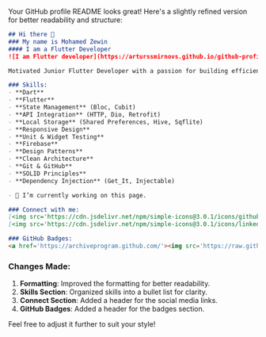 Your GitHub profile README looks great! Here's a slightly refined version for better readability and structure:

```markdown
## Hi there 👋
### My name is Mohamed Zewin
#### I am a Flutter Developer
![I am Flutter developer](https://arturssmirnovs.github.io/github-profile-readme-generator/images/banner.png)

Motivated Junior Flutter Developer with a passion for building efficient, scalable, and user-friendly mobile applications. Committed to writing clean, maintainable code and implementing best practices to enhance app performance and user experience. Eager to learn, innovate, and contribute to impactful projects while continuously improving skills and staying up to date with the latest technologies.

### Skills:
- **Dart**
- **Flutter**
- **State Management** (Bloc, Cubit)
- **API Integration** (HTTP, Dio, Retrofit)
- **Local Storage** (Shared Preferences, Hive, Sqflite)
- **Responsive Design**
- **Unit & Widget Testing**
- **Firebase**
- **Design Patterns**
- **Clean Architecture**
- **Git & GitHub**
- **SOLID Principles**
- **Dependency Injection** (Get_It, Injectable)

- 🔭 I’m currently working on this page.

### Connect with me:
[<img src='https://cdn.jsdelivr.net/npm/simple-icons@3.0.1/icons/github.svg' alt='github' height='40'>](https://github.com/mohamedzewin01) 
[<img src='https://cdn.jsdelivr.net/npm/simple-icons@3.0.1/icons/linkedin.svg' alt='linkedin' height='40'>](https://www.linkedin.com/in/mohammed-zewin-55927226a/)

### GitHub Badges:
<a href='https://archiveprogram.github.com/'><img src='https://raw.githubusercontent.com/acervenky/animated-github-badges/master/assets/acbadge.gif' width='40' height='40'></a> <a href='https://docs.github.com/en/developers'><img src='https://raw.githubusercontent.com/acervenky/animated-github-badges/master/assets/devbadge.gif' width='40' height='40'></a> <a href='https://github.com/pricing'><img src='https://raw.githubusercontent.com/acervenky/animated-github-badges/master/assets/pro.gif' width='40' height='40'></a> <a href='https://stars.github.com/'><img src='https://raw.githubusercontent.com/acervenky/animated-github-badges/master/assets/starbadge.gif' width='35' height='35'></a> <a href='https://docs.github.com/en/github/supporting-the-open-source-community-with-github-sponsors'><img src='https://raw.githubusercontent.com/acervenky/animated-github-badges/master/assets/sponsorbadge.gif' width='35' height='35'></a>
```

### Changes Made:
1. **Formatting**: Improved the formatting for better readability.
2. **Skills Section**: Organized skills into a bullet list for clarity.
3. **Connect Section**: Added a header for the social media links.
4. **GitHub Badges**: Added a header for the badges section.

Feel free to adjust it further to suit your style!
